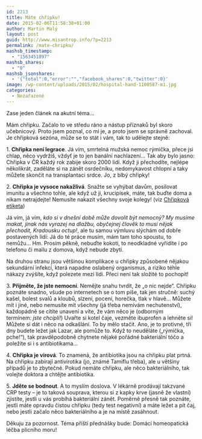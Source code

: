 ```yaml
---
id: 2213
title: Máte chřipku!
date: 2015-02-06T11:58:38+01:00
author: Martin Malý
layout: post
guid: http://www.misantrop.info/?p=2213
permalink: /mate-chripku/
mashsb_timestamp:
  - "1563451897"
mashsb_shares:
  - "0"
mashsb_jsonshares:
  - '{"total":0,"error":"","facebook_shares":0,"twitter":0}'
image: /wp-content/uploads/2015/02/hospital-hand-1100587-m1.jpg
categories:
  - Nezařazené
---
```

Zase jeden článek na akutní téma&#8230;

<!--more-->

Mám chřipku. Začalo to ve středu ráno a nástup příznaků byl skoro učebnicový. Proto jsem poznal, co mi je, a proto jsem se správně zachoval. Je chřipková sezóna, může se to stát i vám, tak to udělejte stejně:

1. **Chřipka není legrace**. Já vím, smrtelná mužská nemoc rýmička, přece jsi chlap, něco vydržíš, vždyť je to jen banální nachlazení&#8230; Tak aby bylo jasno: Chřipka v ČR každý rok zabije skoro 2000 lidí. Když ji přechodíte, nejlépe několikrát, zaděláte si na zánět osrdečníku, nedomykavost chlopní a taky můžete skončit na transplantaci srdce. Jo, z blbý chřipky!

2. **Chřipka je vysoce nakažlivá**. Snažte se vyhýbat davům, posilovat imunitu a všechno tohle, ale když už ji, krucipísek, máte, tak buďte doma a nikam netrajdejte! Nemusíte nakazit všechny svoje kolegy! (viz [Chřipková etiketa](http://www.forbes.cz/chripkova-etiketa-co-delat-kdyz-v-kancelari-vsichni-posmrkavaji/))

Já vím, já vím, _kdo si v dnešní době může dovolit být nemocný? My musíme makat, jinak nás vyrazej na dlažbu, obyčejnej člověk to musí nějak přechodit, Kradousku octup!_, ale tu samou výmluvu slýchám od dobře postavených lidí: Já do té práce musím, mám tam toho spoustu, to nemůžu&#8230; Hm. Prosím pěkně, nebuďte kokoti, to neodkladné vyřídíte i po telefonu či mailu z domova, když nebude zbytí.

Na druhou stranu jsou většinou komplikace u chřipky způsobené nějakou sekundární infekcí, která napadne oslabený organismus, a riziko téhle nákazy zvýšíte, když polezete mezi lidi. Přeci není tak složité to pochopit!

3. **Přijměte, že jste nemocní**. Nemějte snahu tvrdit, že &#8222;o nic nejde&#8220;. Chřipku poznáte snadno, všude po internetech se o tom píše, tak jen stručně: suchý kašel, bolest svalů a kloubů, slzení, pocení, horečka, tlak v hlavě&#8230; Můžete mít i jiné, nebo nemusíte mít všechny (já třeba nemívám nechutenství), každopádně se cítíte unavení a víte, že vám něco je (odborným termínem: _jste chcíplí!_) Uvařte si kotel čaje, vezměte ibuprofen a lehněte si! Můžete si dát i něco na odkašlání. To by mělo stačit. Ano, je to protivné, tři dny budete ležet jak Lazar, ale pomůže to. Když to neuděláte (&#8222;rýmička, pche!&#8220;), tak pravděpodobně chytnete nějaké pořádné bakteriální tóčo a poležíte si i s antibiotikama&#8230;

4. **Chřipka je virová**. To znamená, že antibiotika jsou na chřipku plat prtná. Na chřipku zabírají antivirotika (jo, známé Tamiflu třeba), ale u většiny případů je to zbytečné. Pokud nemáte chřipku, ale něco bakteriálního, tak volejte doktora a chtějte antibiotika.

5. **Jděte se bodnout**. A to myslím doslova. V lékárně prodávají takzvané CRP testy &#8211; je to taková souprava, kterou si z kapky krve (jasně že vlastní) zjistíte, jestli u vás probíhá bakteriální zánět. Poměrně přesně tak poznáte, jestli máte opravdu čistou chřipku (tedy test negativní) a máte ležet a pít čaj, nebo jestli začalo něco bakteriálního a je na místě zasáhnout.

Děkuju za pozornost. Téma příští přednášky bude: Domácí homeopatická léčba plicního moru!
